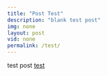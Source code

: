 ```yaml
---
title: "Post Test"
description: "blank test post"
img: none
layout: post
vid: none
permalink: /test/
---
```

test post [test][test-link]

[test-link]: http://www.4334.ca
